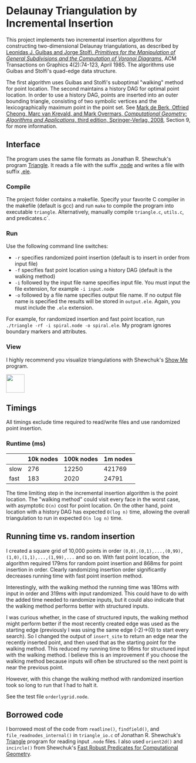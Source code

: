 # Delaunay Triangulation by Incremental Insertion
This project implements two incremental insertion algorithms for constructing two-dimensional Delaunay triangulations, as described by [Leonidas J. Guibas and Jorge Stolfi, *Primitives for the Manipulation of General Subdivisions and the Computation of Voronoi Diagrams*](https://portal.acm.org/citation.cfm?doid=282918.282923), ACM Transactions on Graphics 4(2):74-123, April 1985. The algorithms use Guibas and Stolfi's quad-edge data structure. 

The first algorithm uses Guibas and Stolfi's suboptimal "walking" method for point location. The second maintains a history DAG for optimal point location. In order to use a history DAG, points are inserted into an outer bounding triangle, consisting of two symbolic vertices and the lexicographically maximum point in the point set. See [Mark de Berk, Otfried Cheong, Marc van Krevald, and Mark Overmars, *Computational Geometry: Algorithms and Applications*, third edition, Springer-Verlag, 2008](http://www.cs.uu.nl/geobook/), Section 9, for more information.
## Interface
The program uses the same file formats as Jonathan R. Shewchuk's program [Triangle](https://www.cs.cmu.edu/~quake/triangle.html). It reads a file with the suffix [.node](https://www.cs.cmu.edu/~quake/triangle.node.html) and writes a file with suffix [.ele](https://www.cs.cmu.edu/~quake/triangle.ele.html). 
### Compile
The project folder contains a makefile. Specify your favorite C compiler in the makefile (default is gcc) and run `make` to compile the program into executable `triangle`. Alternatively, manually compile `triangle.c`, `utils.c`, and predicates.c`. 
### Run
Use the following command line switches:
* `-r` specifies randomized point insertion (default is to insert in order from input file)
* `-f` specifies fast point location using a history DAG (default is the walking method)
* `-i` followed by the input file name specifies input file. You must input the file extension, for example `-i input.node`
* `-o` followed by a file name specifies output file name. If no output file name is specified the results will be stored in `output.ele`. Again, you must include the `.ele` extension. 

For example, for randomized insertion and fast point location, run `./triangle -rf -i spiral.node -o spiral.ele`. My program ignores boundary markers and attributes.
### View
I highly recommend you visualize triangulations with Shewchuk's [Show Me](https://www.cs.cmu.edu/~quake/showme.html) program. 

<img src="sprial.ele.png" width="50">

## Timings
All timings exclude time required to read/write files and use randomized point insertion.

### Runtime (ms)

|      | 10k nodes | 100k nodes | 1m nodes |
|------|-----------|------------|----------|
| slow |    276    |    12250   |  421769  |
| fast |    183    |    2020    |  24791   |

The time limiting step in the incremental insertion algorithm is the point location. The "walking method" could visit every face in the worst case, with asymptotic `O(n)` cost for point location. On the other hand, point location with a history DAG has expected `O(log n)` time, allowing the overall triangulation to run in expected `O(n log n)` time.
## Running time vs. random insertion
I created a square grid of 10,000 points in order `(0,0),(0,1),...,(0,99),(1,0),(1,1),...,(1,99),...` and so on. With fast point location, the algorithm required 179ms for random point insertion and 868ms for point insertion in order. Clearly randomizing insertion order significantly decreases running time with fast point insertion method. 

Interestingly, with the walking method the running time was 180ms with input in order and 319ms with input randomized. This could have to do with the added time needed to randomize inputs, but it could also indicate that the walking method performs better with structured inputs.

I was curious whether, in the case of structured inputs, the walking method might perform better if the most recently created edge was used as the starting edge (previously I was using the same edge (-2)->(0) to start every search). So I changed the output of `insert_site` to return an edge near the recently inserted point, and then used that as the starting point for the walking method. This reduced my running time to 96ms for structured input with the walking method. I believe this is an improvement if you choose the walking method because inputs will often be structured so the next point is near the previous point.

However, with this change the walking method with randomized insertion took so long to run that I had to halt it. 

See the test file `orderlygrid.node`.
## Borrowed code
I borrowed most of the code from `readline()`, `findfield()`, and `file_readnodes_internal()` in `triangle_io.c` of Jonathan R. Shewchuk's [Triangle](https://github.com/wo80/Triangle) program for reading input `.node` files. I also used `orient2d()` and `incircle()` from Shewchuk's [Fast Robust Predicates for Computational Geometry](https://www.cs.cmu.edu/~quake/robust.html). 
